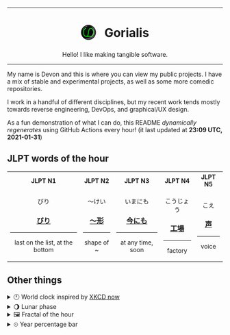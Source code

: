 ***

<h1 align="center">
<sub>
    <img src="readme/resources/avatar.png" height="36">
</sub>
&nbsp;
Gorialis
</h1>
<p align="center">
Hello! I like making tangible software.
</p>

***

My name is Devon and this is where you can view my public projects. I have a mix of stable and experimental projects, as well as some more comedic repositories.

I work in a handful of different disciplines, but my recent work tends mostly towards reverse engineering, DevOps, and graphical/UX design.

As a fun demonstration of what I can do, this README *dynamically regenerates* using GitHub Actions every hour! (it last updated at **23:09 UTC, 2021-01-31**)

<h2>JLPT words of the hour</h2>
<table>
    <tr>
        <th>JLPT N1</th>
        <th>JLPT N2</th>
        <th>JLPT N3</th>
        <th>JLPT N4</th>
        <th>JLPT N5</th>
    </tr>
    <tr>
        <td>
            <p align="center">びり</p>
            <h3 align="center"><b><a href="https://jisho.org/search/%E3%81%B3%E3%82%8A">びり</a></b></h3>
            <hr>
            <p align="center">last on the list,<wbr> at the bottom</p>
        </td>
        <td>
            <p align="center">～けい</p>
            <h3 align="center"><b><a href="https://jisho.org/search/%EF%BD%9E%E5%BD%A2">～形</a></b></h3>
            <hr>
            <p align="center">shape of ~</p>
        </td>
        <td>
            <p align="center">いまにも</p>
            <h3 align="center"><b><a href="https://jisho.org/search/%E4%BB%8A%E3%81%AB%E3%82%82">今にも</a></b></h3>
            <hr>
            <p align="center">at any time,<wbr> soon</p>
        </td>
        <td>
            <p align="center">こうじょう</p>
            <h3 align="center"><b><a href="https://jisho.org/search/%E5%B7%A5%E5%A0%B4">工場</a></b></h3>
            <hr>
            <p align="center">factory</p>
        </td>
        <td>
            <p align="center">こえ</p>
            <h3 align="center"><b><a href="https://jisho.org/search/%E5%A3%B0">声</a></b></h3>
            <hr>
            <p align="center">voice</p>
        </td>
    </tr>
</table>

<h2>Other things</h2>
<details>
<summary>🕚  World clock inspired by <a href="https://xkcd.com/now">XKCD now</a></summary>

> <img src="generated/now.png" width="512">

</details>
<details>
<summary>🌖 Lunar phase</summary>

The moon is approximately 65.55% through its phase (Waning Gibbous).

</details>
<details>
<summary>&#x1f5bc; Fractal of the hour</summary>

> <img src="generated/fractal.png" width="512">

</details>
<details>
<summary>&#x23f2; Year percentage bar</summary>
<pre><code>2021 [█▁▁▁▁▁▁▁▁▁▁▁▁▁▁▁▁▁▁▁] 8.48%</code></pre>
</details>
